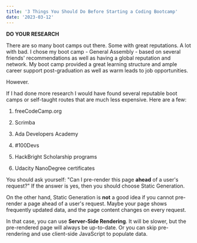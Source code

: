 ```yaml
---
title: '3 Things You Should Do Before Starting a Coding Bootcamp'
date: '2023-03-12'
---
```


**DO YOUR RESEARCH**

There are so many boot camps out there. Some with great reputations. A lot with bad. I chose my boot camp - General Assembly - based on several friends' recommendations as well as having a global reputation and network. My boot camp provided a great learning structure and ample career support post-graduation as well as warm leads to job opportunities.

However.

If I had done more research I would have found several reputable boot camps or self-taught routes that are much less expensive. Here are a few:


1. freeCodeCamp.org
2. Scrimba
3. Ada Developers Academy
4. #100Devs
5. HackBright Scholarship programs

6. Udacity NanoDegree certificates

You should ask yourself: "Can I pre-render this page **ahead** of a user's request?" If the answer is yes, then you should choose Static Generation.

On the other hand, Static Generation is **not** a good idea if you cannot pre-render a page ahead of a user's request. Maybe your page shows frequently updated data, and the page content changes on every request.

In that case, you can use **Server-Side Rendering**. It will be slower, but the pre-rendered page will always be up-to-date. Or you can skip pre-rendering and use client-side JavaScript to populate data.